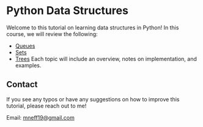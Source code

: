 # Python Data Structures
Welcome to this tutorial on learning data structures in Python! In this course, we will review the following:
- [Queues](./1-queues.md)
- [Sets](./2-sets.md)
- [Trees](./3-trees.md)
Each topic will include an overview, notes on implementation, and examples.

## Contact
If you see any typos or have any suggestions on how to improve this tutorial, please reach out to me!

Email: [mneff19@gmail.com](mailto:mneff19@gmail.com)